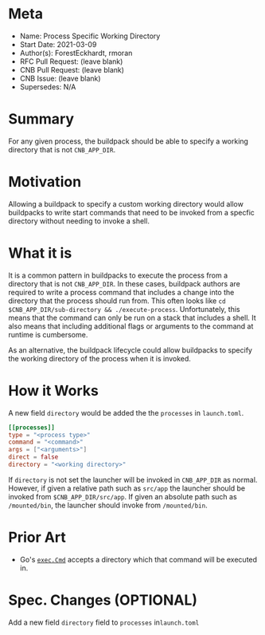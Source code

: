 # Meta
[meta]: #meta
- Name: Process Specific Working Directory
- Start Date: 2021-03-09
- Author(s): ForestEckhardt, rmoran
- RFC Pull Request: (leave blank)
- CNB Pull Request: (leave blank)
- CNB Issue: (leave blank)
- Supersedes: N/A

# Summary
[summary]: #summary

For any given process, the buildpack should be able to specify a working
directory that is not `CNB_APP_DIR`.

# Motivation
[motivation]: #motivation

Allowing a buildpack to specify a custom working directory would allow
buildpacks to write start commands that need to be invoked from a specfic
directory without needing to invoke a shell.

# What it is
[what-it-is]: #what-it-is

It is a common pattern in buildpacks to execute the process from a directory
that is not `CNB_APP_DIR`. In these cases, buildpack authors are required to
write a process command that includes a change into the directory that the
process should run from. This often looks like `cd $CNB_APP_DIR/sub-directory &&
./execute-process`. Unfortunately, this means that the command can only be run
on a stack that includes a shell. It also means that including additional flags
or arguments to the command at runtime is cumbersome.

As an alternative, the buildpack lifecycle could allow buildpacks to specify
the working directory of the process when it is invoked.

# How it Works
[how-it-works]: #how-it-works

A new field `directory` would be added the the `processes` in `launch.toml`.
```toml
[[processes]]
type = "<process type>"
command = "<command>"
args = ["<arguments>"]
direct = false
directory = "<working directory>"
```

If `directory` is not set the launcher will be invoked in `CNB_APP_DIR` as
normal. However, if given a relative path such as `src/app` the launcher should
be invoked from `$CNB_APP_DIR/src/app`. If given an absolute path such as
`/mounted/bin`, the launcher should invoke from `/mounted/bin`.

# Prior Art
[prior-art]: #prior-art

- Go's [`exec.Cmd`](https://golang.org/pkg/os/exec/#Cmd) accepts a directory
  which that command will be executed in.

# Spec. Changes (OPTIONAL)
[spec-changes]: #spec-changes

Add a new field `directory` field to `processes` in`launch.toml`
